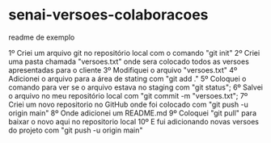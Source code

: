 # senai-versoes-colaboracoes

readme de exemplo

1º Criei um arquivo git no repositório local com o comando "git init"
2º Criei uma pasta chamada "versoes.txt" onde sera colocado todos as versoes apresentadas para o cliente
3º Modifiquei o arquivo "versoes.txt"
4º Adicionei o arquivo para a área de stating com "git add ."
5º Coloquei o comando para ver se o arquivo estava no staging com "git status";
6º Salvei o arquivo no meu repositório local com "git commit -m "versoes.txt";
7º Criei um novo repositorio no GitHub onde foi colocado com "git push -u origin main"
8º Onde adicionei um README.md
9º Coloquei "git pull" para baixar o novo aqui no repositorio local
10º E fui adicionando novas versoes do projeto com "git push -u origin main"
